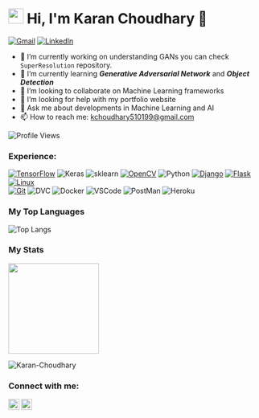 <h1><img src="https://emojis.slackmojis.com/emojis/images/1531849430/4246/blob-sunglasses.gif?1531849430" width="30"/> Hi, I'm Karan Choudhary 👋</h1>

<a href="mailto:kchoudhary510199@gmil.com">![Gmail](https://img.shields.io/badge/Gmail-D14836?style=for-the-badge&logo=gmail&logoColor=white)</a> <a href="https://www.linkedin.com/in/karan-choudhary-9a3426197/">![LinkedIn](https://img.shields.io/badge/LinkedIn-0077B5?style=for-the-badge&logo=linkedin&logoColor=white)</a>

- 🔭 I’m currently working on understanding GANs you can check ```SuperResolution``` repository.
- 🌱 I’m currently learning ***Generative Adversarial Network*** and ***Object Detection*** 
- 👯 I’m looking to collaborate on Machine Learning frameworks
- 🤔 I’m looking for help with my portfolio website
- 💬 Ask me about developments in Machine Learning and AI
- 📫 How to reach me: kchoudhary510199@gmail.com

![Profile Views](https://visitor-badge.laobi.icu/badge?page_id=Karan-Choudhary.Karan-Choudhary)


### Experience:

<a href="https://www.tensorflow.org/">![TensorFlow](https://img.shields.io/badge/TensorFlow-FF6F00?style=for-the-badge&logo=TensorFlow&logoColor=white)</a>
<a herf="https://keras.io/">![Keras](https://img.shields.io/badge/Keras-C11616?style=for-the-badge&logo=Keras&logoColor=white)</a>
<a herf="https://scikit-learn.org/stable/">![sklearn](https://img.shields.io/badge/Sklearn-18B1F2?style=for-the-badge&logo=ScikitLearn&logoColor=white)</a>
<a href="https://opencv.org/">![OpenCV](https://img.shields.io/badge/OpenCV-27338e?style=for-the-badge&logo=OpenCV&logoColor=white)</a>
<a herf="https://www.python.org/">![Python](https://img.shields.io/badge/Python-E3C712?style=for-the-badge&logo=Python&logoColor=white)</a>
<a href="https://www.djangoproject.com/">![Django](https://img.shields.io/badge/Django-092E20?style=for-the-badge&logo=django&logoColor=white)</a>
<a href="https://flask.palletsprojects.com/en/2.0.x/">![Flask](https://img.shields.io/badge/Flask-000000?style=for-the-badge&logo=flask&logoColor=white)</a> 
<a href="https://ubuntu.com/">![Linux](https://img.shields.io/badge/Linux-FCC624?style=for-the-badge&logo=linux&logoColor=black)</a>   
<a href="https://git-scm.com/">![Git](https://img.shields.io/badge/Git-F05032?style=for-the-badge&logo=git&logoColor=white)</a>
<a herf="https://dvc.org/">![DVC](https://img.shields.io/badge/DVC-A778E4?style=for-the-badge&logo=DataVersionControl&logoColor=white)</a>
<a herf="https://www.docker.com/">![Docker](https://img.shields.io/badge/Docker-185AF2?style=for-the-badge&logo=Docker&logoColor=white)</a>
<a herf="https://code.visualstudio.com/">![VSCode](https://img.shields.io/badge/VSCode-000000?style=for-the-badge&logo=VisualStudioCode&logoColor=417FDC)</a>
<a herf="https://www.postman.com/">![PostMan](https://img.shields.io/badge/PostMan-FFFFFF?style=for-the-badge&logo=PostMan&logoColor=E3571C)</a>
<a herf="https://www.google.com/url?sa=t&rct=j&q=&esrc=s&source=web&cd=&cad=rja&uact=8&ved=2ahUKEwj3_--a9sn1AhX8umMGHSxsDYQQFnoECAYQAQ&url=https%3A%2F%2Fwww.heroku.com%2F&usg=AOvVaw1V4lhSv6mb_lZj6UUCUXpS">![Heroku](https://img.shields.io/badge/Heroku-000000?style=for-the-badge&logo=Heroku&logoColor=BE77F4)</a>

### My Top Languages

![Top Langs](https://github-readme-stats.vercel.app/api/top-langs/?username=Karan-Choudhary&layout=compact)

### My Stats
<img height="180em" src="https://github-readme-stats.vercel.app/api?username=Karan-Choudhary&show_icons=true&hide_border=true&&count_private=true&include_all_commits=true" />


<p><img align="center" src="https://github-readme-streak-stats.herokuapp.com/?user=Karan-Choudhary&theme=" alt="Karan-Choudhary" /></p>

### Connect with me:

[<img align="left" alt="Karan Choudhary | Twitter" width="22px" src="https://cdn.jsdelivr.net/npm/simple-icons@v3/icons/twitter.svg" />][twitter]
[<img align="left" alt="Karan Choudhary | Instagram" width="22px" src="https://cdn.jsdelivr.net/npm/simple-icons@v3/icons/instagram.svg" />][instagram]</br>


<!-- ### Languages and Tools:

<img align="left" alt="Visual Studio Code" width="26px" src="https://raw.githubusercontent.com/github/explore/80688e429a7d4ef2fca1e82350fe8e3517d3494d/topics/visual-studio-code/visual-studio-code.png" />
<img align="left" alt="Python" width="26px" src="https://www.google.com/url?sa=i&url=https%3A%2F%2Fhub.docker.com%2F_%2Fpython&psig=AOvVaw3lGju2Kpge-nCjihkNkAuW&ust=1641639035567000&source=images&cd=vfe&ved=0CAsQjRxqFwoTCPip2ri8n_UCFQAAAAAdAAAAABAD" />
<img align="left" alt="MySQL" width="26px" src="https://raw.githubusercontent.com/github/explore/80688e429a7d4ef2fca1e82350fe8e3517d3494d/topics/mysql/mysql.png" />
<img align="left" alt="Git" width="26px" src="https://raw.githubusercontent.com/github/explore/80688e429a7d4ef2fca1e82350fe8e3517d3494d/topics/git/git.png" />
<img align="left" alt="GitHub" width="26px" src="https://raw.githubusercontent.com/github/explore/78df643247d429f6cc873026c0622819ad797942/topics/github/github.png" />
<img align="left" alt="Terminal" width="26px" src="https://raw.githubusercontent.com/github/explore/80688e429a7d4ef2fca1e82350fe8e3517d3494d/topics/terminal/terminal.png" />

<br />
<br />
 -->

[twitter]:https://twitter.com/ChoudharyNimant
[instagram]:https://www.instagram.com/_karan_choudhary/
